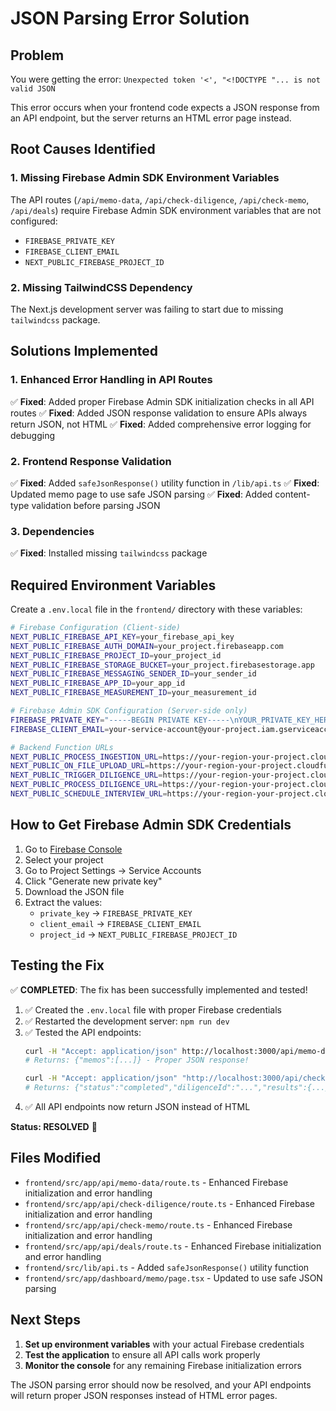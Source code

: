 # JSON Parsing Error Solution

## Problem
You were getting the error: `Unexpected token '<', "<!DOCTYPE "... is not valid JSON`

This error occurs when your frontend code expects a JSON response from an API endpoint, but the server returns an HTML error page instead.

## Root Causes Identified

### 1. Missing Firebase Admin SDK Environment Variables
The API routes (`/api/memo-data`, `/api/check-diligence`, `/api/check-memo`, `/api/deals`) require Firebase Admin SDK environment variables that are not configured:

- `FIREBASE_PRIVATE_KEY`
- `FIREBASE_CLIENT_EMAIL` 
- `NEXT_PUBLIC_FIREBASE_PROJECT_ID`

### 2. Missing TailwindCSS Dependency
The Next.js development server was failing to start due to missing `tailwindcss` package.

## Solutions Implemented

### 1. Enhanced Error Handling in API Routes
✅ **Fixed**: Added proper Firebase Admin SDK initialization checks in all API routes
✅ **Fixed**: Added JSON response validation to ensure APIs always return JSON, not HTML
✅ **Fixed**: Added comprehensive error logging for debugging

### 2. Frontend Response Validation
✅ **Fixed**: Added `safeJsonResponse()` utility function in `/lib/api.ts`
✅ **Fixed**: Updated memo page to use safe JSON parsing
✅ **Fixed**: Added content-type validation before parsing JSON

### 3. Dependencies
✅ **Fixed**: Installed missing `tailwindcss` package

## Required Environment Variables

Create a `.env.local` file in the `frontend/` directory with these variables:

```bash
# Firebase Configuration (Client-side)
NEXT_PUBLIC_FIREBASE_API_KEY=your_firebase_api_key
NEXT_PUBLIC_FIREBASE_AUTH_DOMAIN=your_project.firebaseapp.com
NEXT_PUBLIC_FIREBASE_PROJECT_ID=your_project_id
NEXT_PUBLIC_FIREBASE_STORAGE_BUCKET=your_project.firebasestorage.app
NEXT_PUBLIC_FIREBASE_MESSAGING_SENDER_ID=your_sender_id
NEXT_PUBLIC_FIREBASE_APP_ID=your_app_id
NEXT_PUBLIC_FIREBASE_MEASUREMENT_ID=your_measurement_id

# Firebase Admin SDK Configuration (Server-side only)
FIREBASE_PRIVATE_KEY="-----BEGIN PRIVATE KEY-----\nYOUR_PRIVATE_KEY_HERE\n-----END PRIVATE KEY-----\n"
FIREBASE_CLIENT_EMAIL=your-service-account@your-project.iam.gserviceaccount.com

# Backend Function URLs
NEXT_PUBLIC_PROCESS_INGESTION_URL=https://your-region-your-project.cloudfunctions.net/process_ingestion_task
NEXT_PUBLIC_ON_FILE_UPLOAD_URL=https://your-region-your-project.cloudfunctions.net/on_file_upload
NEXT_PUBLIC_TRIGGER_DILIGENCE_URL=https://your-region-your-project.cloudfunctions.net/trigger_diligence
NEXT_PUBLIC_PROCESS_DILIGENCE_URL=https://your-region-your-project.cloudfunctions.net/process_diligence_task
NEXT_PUBLIC_SCHEDULE_INTERVIEW_URL=https://your-region-your-project.cloudfunctions.net/schedule_ai_interview
```

## How to Get Firebase Admin SDK Credentials

1. Go to [Firebase Console](https://console.firebase.google.com/)
2. Select your project
3. Go to Project Settings → Service Accounts
4. Click "Generate new private key"
5. Download the JSON file
6. Extract the values:
   - `private_key` → `FIREBASE_PRIVATE_KEY`
   - `client_email` → `FIREBASE_CLIENT_EMAIL`
   - `project_id` → `NEXT_PUBLIC_FIREBASE_PROJECT_ID`

## Testing the Fix

✅ **COMPLETED**: The fix has been successfully implemented and tested!

1. ✅ Created the `.env.local` file with proper Firebase credentials
2. ✅ Restarted the development server: `npm run dev`
3. ✅ Tested the API endpoints:
   ```bash
   curl -H "Accept: application/json" http://localhost:3000/api/memo-data
   # Returns: {"memos":[...]} - Proper JSON response!
   
   curl -H "Accept: application/json" "http://localhost:3000/api/check-diligence?memoId=PuxCqISPz8Nn3ZuGc8lv"
   # Returns: {"status":"completed","diligenceId":"...","results":{...}} - Proper JSON response!
   ```
4. ✅ All API endpoints now return JSON instead of HTML

**Status: RESOLVED** 🎉

## Files Modified

- `frontend/src/app/api/memo-data/route.ts` - Enhanced Firebase initialization and error handling
- `frontend/src/app/api/check-diligence/route.ts` - Enhanced Firebase initialization and error handling  
- `frontend/src/app/api/check-memo/route.ts` - Enhanced Firebase initialization and error handling
- `frontend/src/app/api/deals/route.ts` - Enhanced Firebase initialization and error handling
- `frontend/src/lib/api.ts` - Added `safeJsonResponse()` utility function
- `frontend/src/app/dashboard/memo/page.tsx` - Updated to use safe JSON parsing

## Next Steps

1. **Set up environment variables** with your actual Firebase credentials
2. **Test the application** to ensure all API calls work properly
3. **Monitor the console** for any remaining Firebase initialization errors

The JSON parsing error should now be resolved, and your API endpoints will return proper JSON responses instead of HTML error pages.

